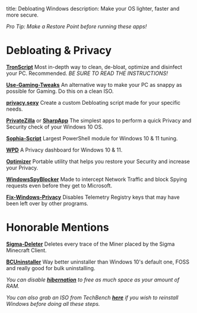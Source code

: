 title: Debloating Windows
description: Make your OS lighter, faster and more secure.

*Pro Tip: Make a Restore Point before running these apps!*
# Debloating & Privacy
**[TronScript](https://bmrf.org/repos/tron/)**
Most in-depth way to clean, de-bloat, optimize and disinfect your PC. Recommended.
*BE SURE TO READ THE INSTRUCTIONS!*

**[Use-Gaming-Tweaks](https://github.com/PrincessAkira/Use-Gaming-Tweaks)**
An alternative way to make your PC as snappy as possible for Gaming. Do this on a clean ISO.

**[privacy.sexy](https://privacy.sexy/)**
Create a custom Debloating script made for your specific needs.

**[PrivateZilla](https://github.com/builtbybel/privatezilla)** or **[SharpApp](https://github.com/builtbybel/sharpapp)**
The simplest apps to perform a quick Privacy and Security check of your Windows 10 OS.

**[Sophia-Script](https://github.com/farag2/Sophia-Script-for-Windows)**
Largest PowerShell module for Windows 10 & 11 tuning.

**[WPD](https://wpd.app)**
A Privacy dashboard for Windows 10 & 11.

**[Optimizer](https://github.com/hellzerg/optimizer/releases)**
Portable utility that helps you restore your Security and increase your Privacy.

**[WindowsSpyBlocker](https://github.com/crazy-max/WindowsSpyBlocker)**
Made to intercept Network Traffic and block Spying requests even before they get to Microsoft.

**[Fix-Windows-Privacy](https://modzero.github.io/fix-windows-privacy/)**
Disables Telemetry Registry keys that may have been left over by other programs.
 
 
# Honorable Mentions 
[**Sigma-Deleter**](https://github.com/XatzClient/Sigma-Deleter)
Deletes every trace of the Miner placed by the Sigma Minecraft Client.

**[BCUninstaller](https://www.bcuninstaller.com/)**
Way better uninstaller than Windows 10's default one, FOSS and really good for bulk uninstalling.

*You can disable [**hibernation**](https://docs.microsoft.com/en-us/troubleshoot/windows-client/deployment/disable-and-re-enable-hibernation) to free as much space as your amount of RAM.*

*You can also grab an ISO from TechBench [**here**](https://tb.rg-adguard.net/public.php) if you wish to reinstall Windows before doing all these steps.*
